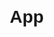 # App

<html lang="en">

<head>
    <meta charset="UTF-8" />
    <title>Paste Screenshot and Extract Text for Excel (Tabular)</title>
    <script src="https://cdn.jsdelivr.net/npm/tesseract.js@4/dist/tesseract.min.js"></script>
    <style>
        body {
            font-family: Arial, sans-serif;
            margin: 20px;
        }

        #result {
            margin-top: 20px;
            white-space: pre-wrap;
            border: 1px solid #ccc;
            padding: 10px;
            min-height: 100px;
        }

        #imagePreview {
            margin-top: 20px;
            max-width: 300px;
            display: none;
            border: 1px solid #aaa;
        }

        #copyBtn {
            margin-top: 10px;
            display: none;
        }
    </style>
</head>

<body>
    <h2>Paste Screenshot from Clipboard</h2>
    <button id="pasteBtn">Paste from Clipboard</button>
    <div id="result">Extracted text will appear here...</div>
    <button id="copyBtn">Copy for Excel</button>
    <img id="imagePreview" />

    <script>
        const pasteBtn = document.getElementById('pasteBtn');
        const copyBtn = document.getElementById('copyBtn');
        const resultDiv = document.getElementById('result');
        const imagePreview = document.getElementById('imagePreview');

        pasteBtn.addEventListener('click', async () => {
            resultDiv.textContent = 'Waiting for clipboard...';
            copyBtn.style.display = 'none';
            imagePreview.style.display = 'none';

            try {
                if (!navigator.clipboard.read) {
                    alert('Your browser does not support reading images from clipboard!');
                    return;
                }

                const items = await navigator.clipboard.read();
                let foundImage = false;

                for (const item of items) {
                    for (const type of item.types) {
                        if (type.startsWith('image/')) {
                            foundImage = true;
                            const blob = await item.getType(type);
                            const imageURL = URL.createObjectURL(blob);
                            imagePreview.src = imageURL;
                            imagePreview.style.display = 'block';

                            resultDiv.textContent = 'Running OCR... please wait.';

                            const { data: { text } } = await Tesseract.recognize(blob, 'eng', {
                                logger: m => console.log(m)
                            });

                            const cleaned = convertToTabSeparated(text);
                            resultDiv.textContent = cleaned || 'No text detected!';
                            if (cleaned.trim()) {
                                copyBtn.style.display = 'inline-block';
                            }
                            return;
                        }
                    }
                }

                if (!foundImage) {
                    resultDiv.textContent = 'No image found in clipboard!';
                }
            } catch (err) {
                console.error(err);
                resultDiv.textContent = 'Error reading clipboard or running OCR.';
            }
        });

        function convertToTabSeparated(text) {
            return text
                .split('\n')
                .map(line =>
                    line
                        .trim()
                        .split(/\s+/)     // split by spaces (multiple spaces count)
                        .join('\t')       // join with tab
                )
                .filter(line => line.length > 0)
                .join('\n');
        }

        copyBtn.addEventListener('click', async () => {
            const text = resultDiv.textContent;
            try {
                await navigator.clipboard.writeText(text);
                alert('Copied! Now paste directly into Excel and it will go into columns.');
            } catch (err) {
                console.error(err);
                alert('Failed to copy text.');
            }
        });
    </script>
</body>

</html>
